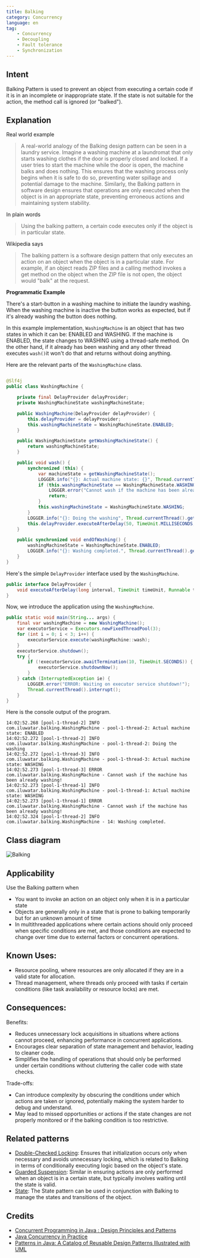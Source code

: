 ```yaml
---
title: Balking
category: Concurrency
language: en
tag:
    - Concurrency
    - Decoupling
    - Fault tolerance
    - Synchronization
---
```


## Intent

Balking Pattern is used to prevent an object from executing a certain code if it is in an incomplete or inappropriate state. If the state is not suitable for the action, the method call is ignored (or "balked").

## Explanation

Real world example

> A real-world analogy of the Balking design pattern can be seen in a laundry service. Imagine a washing machine at a laundromat that only starts washing clothes if the door is properly closed and locked. If a user tries to start the machine while the door is open, the machine balks and does nothing. This ensures that the washing process only begins when it is safe to do so, preventing water spillage and potential damage to the machine. Similarly, the Balking pattern in software design ensures that operations are only executed when the object is in an appropriate state, preventing erroneous actions and maintaining system stability.

In plain words

> Using the balking pattern, a certain code executes only if the object is in particular state.

Wikipedia says

> The balking pattern is a software design pattern that only executes an action on an object when the object is in a particular state. For example, if an object reads ZIP files and a calling method invokes a get method on the object when the ZIP file is not open, the object would "balk" at the request.

**Programmatic Example**

There's a start-button in a washing machine to initiate the laundry washing. When the washing machine is inactive the button works as expected, but if it's already washing the button does nothing.

In this example implementation, `WashingMachine` is an object that has two states in which it can be: ENABLED and WASHING. If the machine is ENABLED, the state changes to WASHING using a thread-safe method. On the other hand, if it already has been washing and any other thread executes `wash()`it won't do that and returns without doing anything.

Here are the relevant parts of the `WashingMachine` class.

```java

@Slf4j
public class WashingMachine {

    private final DelayProvider delayProvider;
    private WashingMachineState washingMachineState;

    public WashingMachine(DelayProvider delayProvider) {
        this.delayProvider = delayProvider;
        this.washingMachineState = WashingMachineState.ENABLED;
    }

    public WashingMachineState getWashingMachineState() {
        return washingMachineState;
    }

    public void wash() {
        synchronized (this) {
            var machineState = getWashingMachineState();
            LOGGER.info("{}: Actual machine state: {}", Thread.currentThread().getName(), machineState);
            if (this.washingMachineState == WashingMachineState.WASHING) {
                LOGGER.error("Cannot wash if the machine has been already washing!");
                return;
            }
            this.washingMachineState = WashingMachineState.WASHING;
        }
        LOGGER.info("{}: Doing the washing", Thread.currentThread().getName());
        this.delayProvider.executeAfterDelay(50, TimeUnit.MILLISECONDS, this::endOfWashing);
    }

    public synchronized void endOfWashing() {
        washingMachineState = WashingMachineState.ENABLED;
        LOGGER.info("{}: Washing completed.", Thread.currentThread().getId());
    }
}
```

Here's the simple `DelayProvider` interface used by the `WashingMachine`.

```java
public interface DelayProvider {
    void executeAfterDelay(long interval, TimeUnit timeUnit, Runnable task);
}
```

Now, we introduce the application using the `WashingMachine`.

```java
public static void main(String... args) {
    final var washingMachine = new WashingMachine();
    var executorService = Executors.newFixedThreadPool(3);
    for (int i = 0; i < 3; i++) {
        executorService.execute(washingMachine::wash);
    }
    executorService.shutdown();
    try {
        if (!executorService.awaitTermination(10, TimeUnit.SECONDS)) {
            executorService.shutdownNow();
        }
    } catch (InterruptedException ie) {
        LOGGER.error("ERROR: Waiting on executor service shutdown!");
        Thread.currentThread().interrupt();
    }
}
```

Here is the console output of the program.

```
14:02:52.268 [pool-1-thread-2] INFO com.iluwatar.balking.WashingMachine - pool-1-thread-2: Actual machine state: ENABLED
14:02:52.272 [pool-1-thread-2] INFO com.iluwatar.balking.WashingMachine - pool-1-thread-2: Doing the washing
14:02:52.272 [pool-1-thread-3] INFO com.iluwatar.balking.WashingMachine - pool-1-thread-3: Actual machine state: WASHING
14:02:52.273 [pool-1-thread-3] ERROR com.iluwatar.balking.WashingMachine - Cannot wash if the machine has been already washing!
14:02:52.273 [pool-1-thread-1] INFO com.iluwatar.balking.WashingMachine - pool-1-thread-1: Actual machine state: WASHING
14:02:52.273 [pool-1-thread-1] ERROR com.iluwatar.balking.WashingMachine - Cannot wash if the machine has been already washing!
14:02:52.324 [pool-1-thread-2] INFO com.iluwatar.balking.WashingMachine - 14: Washing completed.
```

## Class diagram

![Balking](./etc/balking.png "Balking")

## Applicability

Use the Balking pattern when

* You want to invoke an action on an object only when it is in a particular state
* Objects are generally only in a state that is prone to balking temporarily but for an unknown amount of time
* In multithreaded applications where certain actions should only proceed when specific conditions are met, and those conditions are expected to change over time due to external factors or concurrent operations.

## Known Uses:

* Resource pooling, where resources are only allocated if they are in a valid state for allocation.
* Thread management, where threads only proceed with tasks if certain conditions (like task availability or resource locks) are met.

## Consequences:

Benefits:

* Reduces unnecessary lock acquisitions in situations where actions cannot proceed, enhancing performance in concurrent applications.
* Encourages clear separation of state management and behavior, leading to cleaner code.
* Simplifies the handling of operations that should only be performed under certain conditions without cluttering the caller code with state checks.

Trade-offs:

* Can introduce complexity by obscuring the conditions under which actions are taken or ignored, potentially making the system harder to debug and understand.
* May lead to missed opportunities or actions if the state changes are not properly monitored or if the balking condition is too restrictive.

## Related patterns

* [Double-Checked Locking](https://java-design-patterns.com/patterns/double-checked-locking/): Ensures that initialization occurs only when necessary and avoids unnecessary locking, which is related to Balking in terms of conditionally executing logic based on the object's state.
* [Guarded Suspension](https://java-design-patterns.com/patterns/guarded-suspension/): Similar in ensuring actions are only performed when an object is in a certain state, but typically involves waiting until the state is valid.
* [State](https://java-design-patterns.com/patterns/state/): The State pattern can be used in conjunction with Balking to manage the states and transitions of the object.

## Credits

* [Concurrent Programming in Java : Design Principles and Patterns](https://amzn.to/4dIBqxL)
* [Java Concurrency in Practice](https://amzn.to/4aRMruW)
* [Patterns in Java: A Catalog of Reusable Design Patterns Illustrated with UML](https://amzn.to/4bOtzwF)

